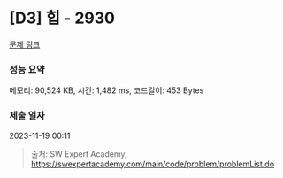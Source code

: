 # [D3] 힙 - 2930 

[문제 링크](https://swexpertacademy.com/main/code/problem/problemDetail.do?contestProbId=AV-Tj7ya3jYDFAXr) 

### 성능 요약

메모리: 90,524 KB, 시간: 1,482 ms, 코드길이: 453 Bytes

### 제출 일자

2023-11-19 00:11



> 출처: SW Expert Academy, https://swexpertacademy.com/main/code/problem/problemList.do